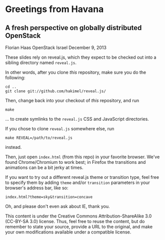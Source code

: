 # Greetings from Havana
## A fresh perspective on globally distributed OpenStack

Florian Haas
OpenStack Israel
December 9, 2013

These slides rely on reveal.js, which they expect to be checked out
into a sibling directory named `reveal.js`.

In other words, after you clone _this_ repository, make sure you do
the following:

    cd ..
    git clone git://github.com/hakimel/reveal.js/

Then, change back into your checkout of _this_ repository, and run

    make

... to create symlinks to the `reveal.js` CSS and JavaScript
directories.

If you chose to clone `reveal.js` somewhere else, run

    make REVEAL=/path/to/reveal.js

instead.

Then, just open `index.html` (from this repo) in your favorite browser.
We've found Chrome/Chromium to work best; in Firefox the transitions and
animations can be a bit jerky at times.

If you want to try out a different reveal.js theme or transition type,
feel free to specify them by adding `theme` and/or `transition`
parameters in your browser's address bar, like so:

    index.html?theme=sky&transition=concave

Oh, and please don't even ask about IE, thank you.

This content is under the Creative Commons Attribution-ShareAlike 3.0
(CC-BY-SA 3.0) license. Thus, feel free to reuse the content, but do
remember to state your source, provide a URL to the original, and make
your own modifications available under a compatible license.
